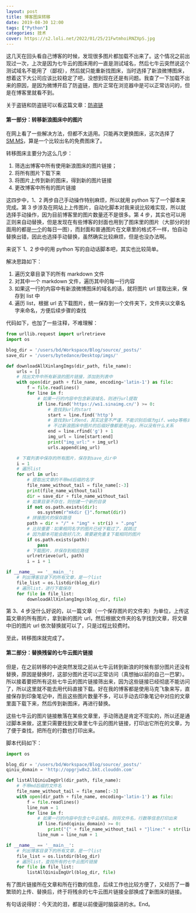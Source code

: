 ```yaml
---
layout: post
title: 博客图床转移
date: 2019-08-30 12:00
tags: ["Python"]
categories: 技术
cover: https://s2.loli.net/2022/01/25/21FwtmhoiRNZXpS.jpg
---
```


这几天在回头看自己博客的时候，发现很多图片都加载不出来了。这个情况之前出现过一次，上次是因为七牛云的图床用的一直是测试域名，然后七牛云突然说这个测试域名不能用了（鄙视），然后就只能重新找图床，当时选择了新浪微博图床，想着这下大公司应该比较稳定了吧，没想到现在还是有问题。我查了一下加载不出来的原因，是因为微博开启了防盗链，图片正常在浏览器中是可以正常访问的，但是在博客里就看不到。

关于盗链和防盗链可以看这篇文章：[防盗链](https://www.jianshu.com/p/c02064db8b5b)

#### 第一部分：转移新浪图床中的图片

在网上看了一些解决方法，但都不太适用。只能再次更换图床，这次选择了 [SM.MS](https://sm.ms/)，算是一个比较出名的免费图床了。

转移图床主要分为这么几步：

1. 筛选出博客中所有使用新浪图床的图片链接；
2. 将所有图片下载下来
3. 将图片上传到新的图床，得到新的图片链接
4. 更改博客中所有的图片链接

这四步中，1、2 两步自己手动操作特别麻烦，所以就用 python 写了一个脚本来完成。第 3 步涉及在网站上上传图片，自动化脚本对我来说比较难实现，所以就选择手动操作，因为目前博客里的图片数量还不是很多。第 4 步，其实也可以用正则来自动替换，但是发现在有些博客的封面也用到了图床里的图片（大部分的封面用的都是[一个](http://wufazhuce.com/)的每日一图），而封面和普通图片在文章里的格式不一样，怕自动替换出错，因此也选择手动替换，虽然确实比较麻烦，但是也没办法啊。

来说下 1、2 步中的用 python 写的自动话脚本吧，其实也比较简单。

解决思路如下：

1. 遍历文章目录下的所有 markdown 文件
2. 对其中一个 markdown 文件，遍历其中的每一行内容
3. 如果这一行的内容中有新浪微博图床的域名的话，就将图片 url 提取出来，保存到 list 中
4. 遍历 list，根据 url 去下载图片，统一保存到一个文件夹下，文件夹以文章名字来命名，方便后续步骤的查找

代码如下，也加了一些注释，不难理解：

```python
from urllib.request import urlretrieve
import os

blog_dir = '/users/bd/Workspace/Blog/source/_posts/'
save_dir = '/users/bytedance/Desktop/imgs/'

def downloadAllXinlangImgs(dir_path, file_name):
    urls = []
    # 找出文件中所有新浪的图片链接，添加到列表中
    with open(dir_path + file_name, encoding='latin-1') as file:
        f = file.readlines()
        for line in f:
            # 如果一行的内容中包含新浪域名，则进行url提取
            if line.find('https://ws1.sinaimg.cn/') >= 0:
                # 查找到url的start
                start = line.find('http')
                # 查找到url的end，其实这里不严谨，不能识别后缀为gif、webp等格式的图片
                # 不过新浪图床中图片的后缀好像都是用jpg，所以没有什么关系
                end = line.rfind('g') + 1
                img_url = line[start:end]
                print("img_url:" + img_url)
                urls.append(img_url)

    # 下载列表中保存的所有图片，保存到save_dir中
    i = 1
    # 遍历list
    for url in urls:
        # 提取出文章的不带md后缀的名字
        file_name_without_tail = file_name[:-3]
        print(file_name_without_tail)
        dir = save_dir + file_name_without_tail
        # 如果目录不存在，则创建一个新的目录
        if not os.path.exists(dir):
            os.system(r"mkdir {}".format(dir))
        # 拼接图片的保存路径
        path = dir + "/" + "img" + str(i) + ".png"
        # 比较重要：如果相同名字的图片已经下载过了，就跳过
        # 因为脚本可能会跑好几次，需要避免重复下载相同的图片
        if os.path.exists(path):
            pass
        # 下载图片，并保存到相应路径
        urlretrieve(url, path)
        i = i + 1

if __name__ == '__main__':
    # 列出博客目录下的所有文章，是一个list
    file_list = os.listdir(blog_dir)
    # 遍历list，进行下载保存
    for file in file_list:
        downloadAllXinlangImgs(blog_dir, file)
```

第 3、4 步没什么好说的，以一篇文章（一个保存图片的文件夹）为单位，上传这篇文章的所有图片，拿到新的图片 url，然后根据文件夹的名字找到文章，将文章中旧的图片 url 依次替换就可以了，只是过程比较费时。

至此，转移图床就完成了。

#### 第二部分：替换残留的七牛云图片链接

但是，在之前转移的中途突然发现之前从七牛云转到新浪的时候有部分图片还没有替换，原因是替换时，这部分图片还可以正常访问（真想抽以前的自己一巴掌）。所以接着要把所有这些七牛云的图片链接筛出来，因为这些链接已经彻底不能访问了，所以这里就不能去用代码直接下载。好在我的博客都是使用马克飞象来写，直接保存到印象笔记中，而且这些图片数量不多，可以手动去印象笔记中对应的文章里面下载下来，然后传到新图床，再进行替换。

这些七牛云的图片链接散落在某些文章里，手动筛选是肯定不现实的，所以还是通过脚本来做，这里只需要找到文章里七牛云的图片链接，打印出它所在的文章，为了便于查找，把所在的行数也打印出来。

脚本代码如下：

```python
import os

blog_dir = '/users/bd/Workspace/Blog/source/_posts/'
qiniu_domain = 'http://opgrjw8x2.bkt.clouddn.com'

def listAllQiniuImgUrl(dir_path, file_name):
    # 不带md后缀的文件名
    file_name_without_tail = file_name[:-3]
    with open(dir_path + file_name, encoding='latin-1') as file:
        f = file.readlines()
        line_num = 1
        for line in f:
            # 如果一行的内容中包含七牛云域名，则将文件名，行数等信息打印出来
            if line.find(qiniu_domain) >= 0:
                print("{" + file_name_without_tail + "}line:" + str(line_num) + "---->" + line)
            line_num = line_num + 1

if __name__ == '__main__':
    # 列出博客目录下的所有文章，是一个list
    file_list = os.listdir(blog_dir)
    # 遍历list，查找所有的七牛云图片链接
    for file in file_list:
        listAllQiniuImgUrl(blog_dir, file)
```

有了图片链接所在文章和所在行数的信息，后续工作也比较方便了，又经历了一番繁琐的上传、替换后，终于将残余的七牛云图片链接全部换成了新图床的链接。

有句话说得好：今天流的泪，都是以前傻逼时脑袋进的水。End。